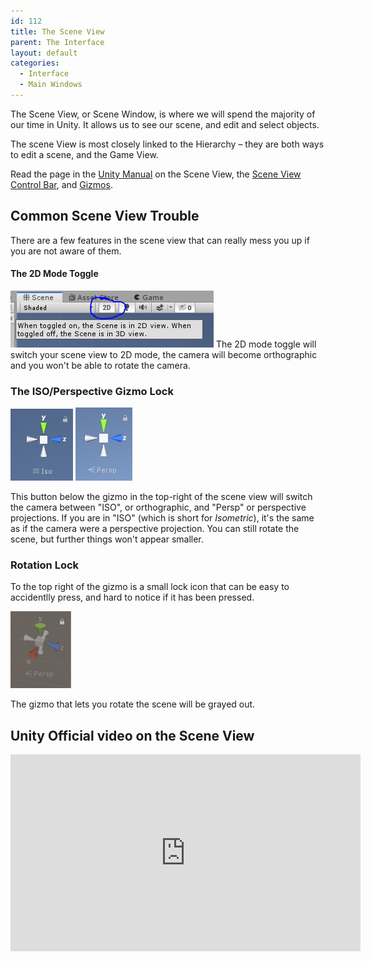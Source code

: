 ```yaml
---
id: 112
title: The Scene View
parent: The Interface
layout: default
categories:
  - Interface
  - Main Windows
---
```

The Scene View, or Scene Window, is where we will spend the majority of our time in Unity. It allows us to see our scene, and edit and select objects.

The scene View is most closely linked to the Hierarchy &#8211; they are both ways to edit a scene, and the Game View.

Read the page in the [Unity Manual](https://docs.unity3d.com/Manual/SceneViewNavigation.html) on the Scene View, the [Scene View Control Bar](https://docs.unity3d.com/Manual/ViewModes.html), and [Gizmos](https://docs.unity3d.com/Manual/GizmosMenu.html).

## Common Scene View Trouble 
There are a few features in the scene view that can really mess you up if you are not aware of them. 

#### The 2D Mode Toggle
![Scene View 2D Toggle](images/sceneView2DToggle.PNG)
The 2D mode toggle will switch your scene view to 2D mode, the camera will become orthographic and you won't be able to rotate the camera.

### The ISO/Perspective Gizmo Lock
![Scene View ISO Gizmo](images/sceneViewISOGizmo.PNG)
![Scene View Persp Gizmo](images/SceneViewPerspGizmo.PNG)

This button below the gizmo in the top-right of the scene view will switch the camera between "ISO", or orthographic, and "Persp" or perspective projections. If you are in "ISO" (which is short for *Isometric*), it's the same as if the camera were a perspective projection. You can still rotate the scene, but further things won't appear smaller.

### Rotation Lock
To the top right of the gizmo is a small lock icon that can be easy to accidentlly press, and hard to notice if it has been pressed.

![Scene View Rotation Lock](images/SceneViewRotationLock.PNG)

The gizmo that lets you rotate the scene will be grayed out.

## Unity Official video on the Scene View

<iframe width="560" height="315" src="https://www.youtube.com/embed/nG0fXdXylMI" frameborder="0" allow="accelerometer; autoplay; encrypted-media; gyroscope; picture-in-picture" allowfullscreen></iframe>